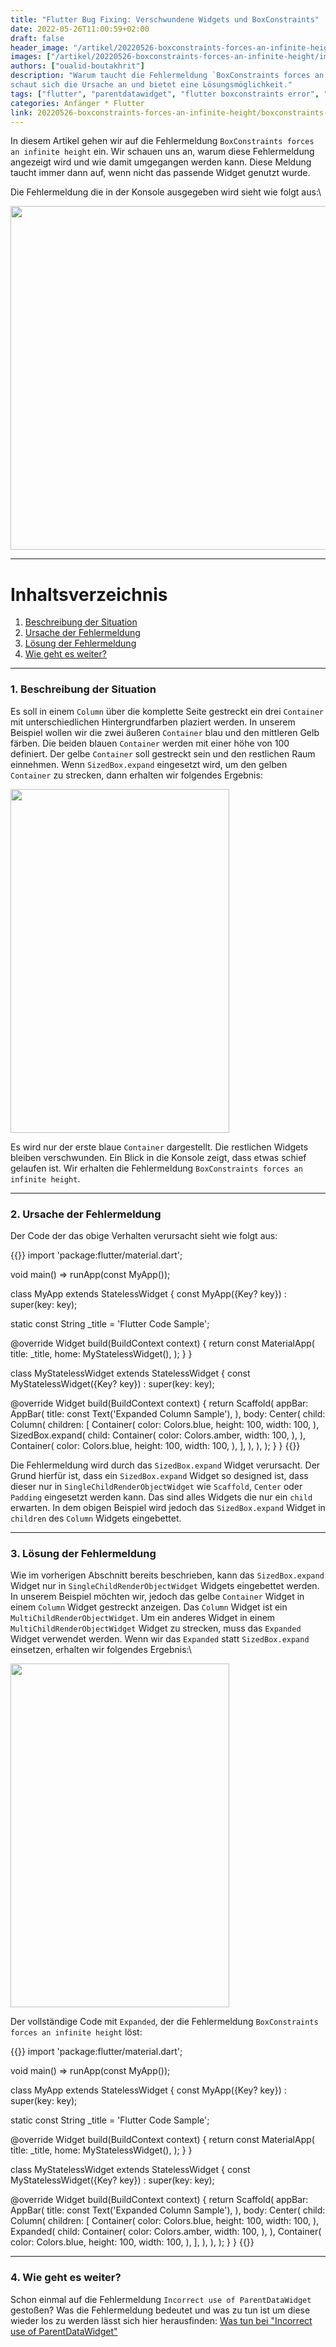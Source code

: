```yaml
---
title: "Flutter Bug Fixing: Verschwundene Widgets und BoxConstraints"
date: 2022-05-26T11:00:59+02:00
draft: false
header_image: "/artikel/20220526-boxconstraints-forces-an-infinite-height/images/header.png"
images: ["/artikel/20220526-boxconstraints-forces-an-infinite-height/images/header.png"]
authors: ["oualid-boutakhrit"]
description: "Warum taucht die Fehlermeldung `BoxConstraints forces an infinite height` auf? Dieser Artikel
schaut sich die Ursache an und bietet eine Lösungsmöglichkeit."
tags: ["flutter", "parentdatawidget", "flutter boxconstraints error", "boxconstraints forces an infinite height"]
categories: Anfänger * Flutter
link: 20220526-boxconstraints-forces-an-infinite-height/boxconstraints-forces-an-infinite-height.md
---
```


In diesem Artikel gehen wir auf die Fehlermeldung `BoxConstraints forces an infinite height` ein. Wir 
schauen uns an, warum diese Fehlermeldung angezeigt wird und wie damit umgegangen werden kann.
Diese Meldung taucht immer dann auf, wenn nicht das passende Widget genutzt wurde.

Die Fehlermeldung die in der Konsole ausgegeben wird sieht wie folgt aus:\

<img width="950" height="550" src="/artikel/20220526-boxconstraints-forces-an-infinite-height/images/console_error.png">

---

# Inhaltsverzeichnis
1. [Beschreibung der Situation ](#first)
2. [Ursache der Fehlermeldung](#second)
3. [Lösung der Fehlermeldung](#third)
4. [Wie geht es weiter?](#fourth)

---

### 1. Beschreibung der Situation <a name="first"></a>
Es soll in einem `Column` über die komplette Seite gestreckt ein drei `Container` mit unterschiedlichen 
Hintergrundfarben plaziert werden. In unserem Beispiel wollen wir die zwei äußeren `Container` blau 
und den mittleren Gelb färben. Die beiden blauen `Container` werden mit einer höhe von 100 definiert.
Der gelbe `Container` soll gestreckt sein und den restlichen Raum einnehmen. Wenn `SizedBox.expand` 
eingesetzt wird, um den gelben `Container` zu strecken, dann erhalten wir folgendes Ergebnis:

<img width="350" height="550" src="/artikel/20220526-boxconstraints-forces-an-infinite-height/images/wrong_screen.png">

Es wird nur der erste blaue `Container` dargestellt. Die restlichen Widgets bleiben verschwunden.
Ein Blick in die Konsole zeigt, dass etwas schief gelaufen ist. Wir erhalten die Fehlermeldung 
`BoxConstraints forces an infinite height`.

---

### 2. Ursache der Fehlermeldung <a name="second"></a>
Der Code der das obige Verhalten verursacht sieht wie folgt aus:

{{<highlight dart>}}
import 'package:flutter/material.dart';


void main() => runApp(const MyApp());


class MyApp extends StatelessWidget {
  const MyApp({Key? key}) : super(key: key);


  static const String _title = 'Flutter Code Sample';


  @override
  Widget build(BuildContext context) {
    return const MaterialApp(
      title: _title,
      home: MyStatelessWidget(),
    );
  }
}


class MyStatelessWidget extends StatelessWidget {
  const MyStatelessWidget({Key? key}) : super(key: key);


  @override
  Widget build(BuildContext context) {
    return Scaffold(
      appBar: AppBar(
        title: const Text('Expanded Column Sample'),
      ),
      body: Center(
        child: Column(
          children: <Widget>[
            Container(
              color: Colors.blue,
              height: 100,
              width: 100,
            ),
            SizedBox.expand(
              child: Container(
                color: Colors.amber,
                width: 100,
              ),
            ),
            Container(
              color: Colors.blue,
              height: 100,
              width: 100,
            ),
          ],
        ),
      ),
    );
  }
}
{{</highlight>}}

Die Fehlermeldung wird durch das `SizedBox.expand` Widget verursacht. Der Grund hierfür ist, dass ein 
`SizedBox.expand` Widget so designed ist, dass dieser nur in `SingleChildRenderObjectWidget` wie 
`Scaffold`, `Center` oder `Padding` eingesetzt werden kann. Das sind alles Widgets die nur ein `child`
erwarten. In dem obigen Beispiel wird jedoch das `SizedBox.expand` Widget in `children` des
`Column` Widgets eingebettet.

---

### 3. Lösung der Fehlermeldung <a name="third"></a>
Wie im vorherigen Abschnitt bereits beschrieben, kann das `SizedBox.expand` Widget nur in 
`SingleChildRenderObjectWidget` Widgets eingebettet werden. In unserem Beispiel möchten wir, jedoch 
das gelbe `Container` Widget in einem `Column` Widget gestreckt anzeigen. Das `Column` Widget ist ein
`MultiChildRenderObjectWidget`. Um ein anderes Widget in einem `MultiChildRenderObjectWidget` Widget
zu strecken, muss das `Expanded` Widget verwendet werden. Wenn wir das `Expanded` 
statt `SizedBox.expand` einsetzen, erhalten wir folgendes Ergebnis:\

<img width="350" height="550" src="/artikel/20220526-boxconstraints-forces-an-infinite-height/images/solution_screen.png">

Der vollständige Code mit `Expanded`, der die Fehlermeldung `BoxConstraints forces an infinite height` löst:

{{<highlight dart>}}
import 'package:flutter/material.dart';


void main() => runApp(const MyApp());


class MyApp extends StatelessWidget {
  const MyApp({Key? key}) : super(key: key);


  static const String _title = 'Flutter Code Sample';


  @override
  Widget build(BuildContext context) {
    return const MaterialApp(
      title: _title,
      home: MyStatelessWidget(),
    );
  }
}


class MyStatelessWidget extends StatelessWidget {
  const MyStatelessWidget({Key? key}) : super(key: key);


  @override
  Widget build(BuildContext context) {
    return Scaffold(
      appBar: AppBar(
        title: const Text('Expanded Column Sample'),
      ),
      body: Center(
        child: Column(
          children: <Widget>[
            Container(
              color: Colors.blue,
              height: 100,
              width: 100,
            ),
            Expanded(
              child: Container(
                color: Colors.amber,
                width: 100,
              ),
            ),
            Container(
              color: Colors.blue,
              height: 100,
              width: 100,
            ),
          ],
        ),
      ),
    );
  }
}
{{</highlight>}}

---

### 4. Wie geht es weiter? <a name="fourth"/>
Schon einmal auf die Fehlermeldung `Incorrect use of ParentDataWidget` gestoßen? Was die Fehlermeldung
bedeutet und was zu tun ist um diese wieder los zu werden lässt sich hier herausfinden:
[Was tun bei "Incorrect use of ParentDataWidget"](https://flutter.de/artikel/was-tun-bei-incorrect-use-of-parentdatawidget.html)

